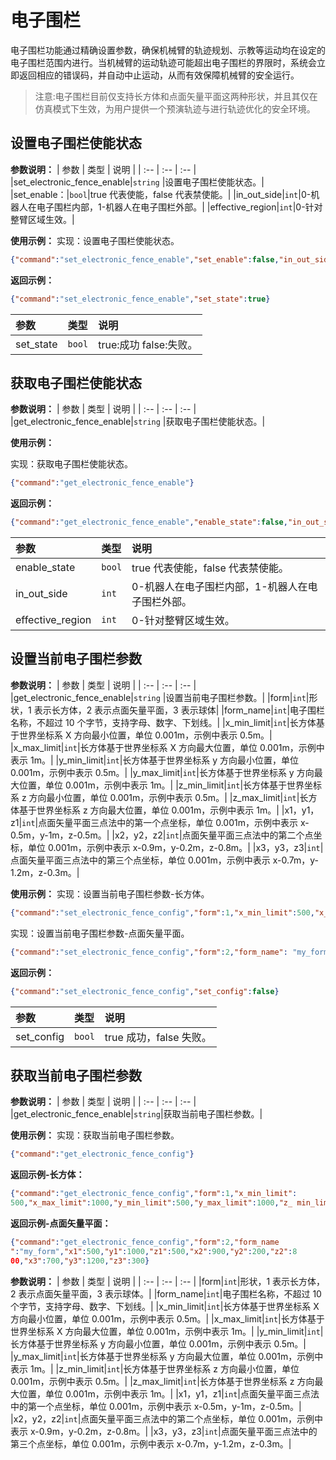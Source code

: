 # 电子围栏

电子围栏功能通过精确设置参数，确保机械臂的轨迹规划、示教等运动均在设定的电子围栏范围内进行。当机械臂的运动轨迹可能超出电子围栏的界限时，系统会立即返回相应的错误码，并自动中止运动，从而有效保障机械臂的安全运行。
>注意:电子围栏目前仅支持长方体和点面矢量平面这两种形状，并且其仅在仿真模式下生效，为用户提供一个预演轨迹与进行轨迹优化的安全环境。



## 设置电子围栏使能状态

**参数说明：**
|   参数    |   类型    |   说明    |
|   :--     |   :--     |   :--     |
|set_electronic_fence_enable|`string` |设置电子围栏使能状态。|
|set_enable：|`bool`|true 代表使能，false 代表禁使能。|
|in_out_side|`int`|0-机器人在电子围栏内部，1-机器人在电子围栏外部。|
|effective_region|`int`|0-针对整臂区域生效。|

**使用示例：**
实现：设置电子围栏使能状态。

```json
{"command":"set_electronic_fence_enable","set_enable":false,"in_out_side":0,"effective_region":0}
```

**返回示例：**

```json
{"command":"set_electronic_fence_enable","set_state":true}
```

|   参数    |   类型    |   说明    |
|   :--     |   :--     |   :--     |
|set_state|`bool`| true:成功  false:失败。 |

## 获取电子围栏使能状态

**参数说明：**
|   参数    |   类型    |   说明    |
|   :--     |   :--     |   :--     |
|get_electronic_fence_enable|`string` |获取电子围栏使能状态。|

**使用示例：**

实现：获取电子围栏使能状态。

```json
{"command":"get_electronic_fence_enable"}
```

**返回示例：**

```json
{"command":"get_electronic_fence_enable","enable_state":false,"in_out_side":0,"effective_region":0}
```

|   参数    |   类型    |   说明    |
|   :--     |   :--     |   :--     |
|enable_state|`bool`|true 代表使能，false 代表禁使能。|
|in_out_side|`int`|0-机器人在电子围栏内部，1-机器人在电子围栏外部。|
|effective_region|`int`|0-针对整臂区域生效。|

## 设置当前电子围栏参数

**参数说明：**
|   参数    |   类型    |   说明    |
|   :--     |   :--     |   :--     |
|get_electronic_fence_enable|`string` |设置当前电子围栏参数。|
|form|`int`|形状，1 表示长方体，2 表示点面矢量平面，3 表示球体|
|form_name|`int`|电子围栏名称，不超过 10 个字节，支持字母、数字、下划线。|
|x_min_limit|`int`|长方体基于世界坐标系 X 方向最小位置，单位 0.001m，示例中表示 0.5m。|
|x_max_limit|`int`|长方体基于世界坐标系 X 方向最大位置，单位 0.001m，示例中表示 1m。|
|y_min_limit|`int`|长方体基于世界坐标系 y 方向最小位置，单位 0.001m，示例中表示 0.5m。|
|y_max_limit|`int`|长方体基于世界坐标系 y 方向最大位置，单位 0.001m，示例中表示 1m。|
|z_min_limit|`int`|长方体基于世界坐标系 z 方向最小位置，单位 0.001m，示例中表示 0.5m。|
|z_max_limit|`int`|长方体基于世界坐标系 z 方向最大位置，单位 0.001m，示例中表示 1m。|
|x1，y1，z1|`int`|点面矢量平面三点法中的第一个点坐标，单位 0.001m，示例中表示 x-0.5m，y-1m，z-0.5m。|
|x2，y2，z2|`int`|点面矢量平面三点法中的第二个点坐标，单位 0.001m，示例中表示 x-0.9m，y-0.2m，z-0.8m。|
|x3，y3，z3|`int`|点面矢量平面三点法中的第三个点坐标，单位 0.001m，示例中表示 x-0.7m，y-1.2m，z-0.3m。|

**使用示例：**
实现：设置当前电子围栏参数-长方体。

```json
{"command":"set_electronic_fence_config","form":1,"x_min_limit":500,"x_max_limit":1000,"y_min_limit":500,"y_max_limit":1000,"z_ min_limit":500"z_max_limit":1000}
```

实现：设置当前电子围栏参数-点面矢量平面。

```json
{"command":"set_electronic_fence_config","form":2,"form_name": "my_form","x1":500,"y1":1000"z1":500,"x2":900,"y2":200,"z2":800,"x3":700,"y3":1200,"z3":300}
```

**返回示例：**

```json
{"command":"set_electronic_fence_config","set_config":false}
```

|   参数    |   类型    |   说明    |
|   :--     |   :--     |   :--     |
|set_config|`bool`|true 成功，false 失败。|

## 获取当前电子围栏参数

**参数说明：**
|   参数    |   类型    |   说明    |
|   :--     |   :--     |   :--     |
|get_electronic_fence_enable|`string`|获取当前电子围栏参数。|

**使用示例：**
实现：获取当前电子围栏参数。

```json
{"command":"get_electronic_fence_config"}
```

**返回示例-长方体：**

```json
{"command":"get_electronic_fence_config","form":1,"x_min_limit":
500,"x_max_limit":1000,"y_min_limit":500,"y_max_limit":1000,"z_ min_limit":500,"z_max_limit":1000}
```

**返回示例-点面矢量平面：**

```json
{"command":"get_electronic_fence_config","form":2,"form_name
":"my_form","x1":500,"y1":1000,"z1":500,"x2":900,"y2":200,"z2":8
00,"x3":700,"y3":1200,"z3":300}
```

**参数说明：**
|   参数    |   类型    |   说明    |
|   :--     |   :--     |   :--     |
|form|`int`|形状，1 表示长方体，2 表示点面矢量平面，3 表示球体。|
|form_name|`int`|电子围栏名称，不超过 10 个字节，支持字母、数字、下划线。|
|x_min_limit|`int`|长方体基于世界坐标系 X 方向最小位置，单位 0.001m，示例中表示 0.5m。|
|x_max_limit|`int`|长方体基于世界坐标系 X 方向最大位置，单位 0.001m，示例中表示 1m。|
|y_min_limit|`int`|长方体基于世界坐标系 y 方向最小位置，单位 0.001m，示例中表示 0.5m。|
|y_max_limit|`int`|长方体基于世界坐标系 y 方向最大位置，单位 0.001m，示例中表示 1m。|
|z_min_limit|`int`|长方体基于世界坐标系 z 方向最小位置，单位 0.001m，示例中表示 0.5m。|
|z_max_limit|`int`|长方体基于世界坐标系 z 方向最大位置，单位 0.001m，示例中表示 1m。|
|x1，y1，z1|`int`|点面矢量平面三点法中的第一个点坐标，单位 0.001m，示例中表示 x-0.5m，y-1m，z-0.5m。|
|x2，y2，z2|`int`|点面矢量平面三点法中的第二个点坐标，单位 0.001m，示例中表示 x-0.9m，y-0.2m，z-0.8m。|
|x3，y3，z3|`int`|点面矢量平面三点法中的第三个点坐标，单位 0.001m，示例中表示 x-0.7m，y-1.2m，z-0.3m。|
